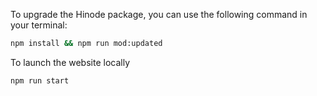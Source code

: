 
To upgrade the Hinode package, you can use the following command in your terminal:

```bash
npm install && npm run mod:updated
```

To launch the website locally

```bash
npm run start
```